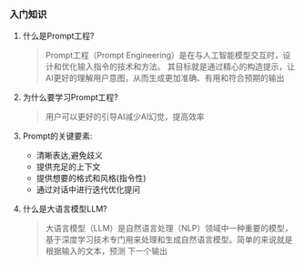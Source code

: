 ### 入门知识
1. 什么是Prompt工程?
   > Prompt工程（Prompt Engineering）是在与人工智能模型交互时，设计和优化输入指令的技术和方法。
   > 其目标就是通过精心的构造提示，让AI更好的理解用户意图，从而生成更加准确、有用和符合预期的输出

2. 为什么要学习Prompt工程?
   > 用户可以更好的引导AI减少AI幻觉，提高效率
   >

3. Prompt的关键要素:
   * 清晰表达,避免歧义
   * 提供充足的上下文
   * 提供想要的格式和风格(指令性)
   * 通过对话中进行迭代优化提问

4. 什么是大语言模型LLM?
   > 大语言模型（LLM）是自然语言处理（NLP）领域中一种重要的模型，基于深度学习技术专门用来处理和生成自然语言模型。简单的来说就是根据输入的文本，预测
   > 下一个输出